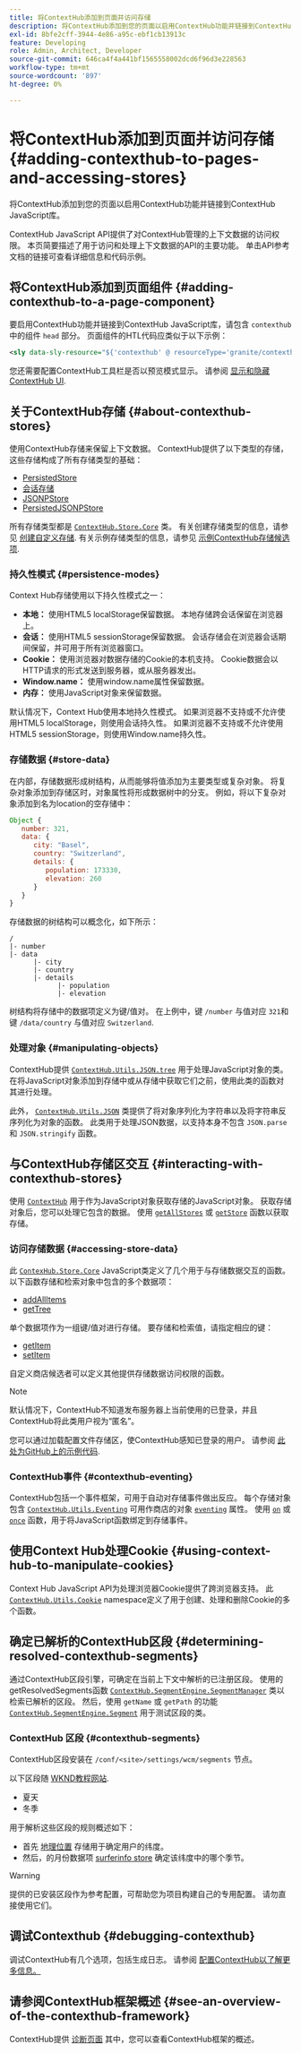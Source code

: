 ```yaml
---
title: 将ContextHub添加到页面并访问存储
description: 将ContextHub添加到您的页面以启用ContextHub功能并链接到ContextHub JavaScript库
exl-id: 8bfe2cff-3944-4e86-a95c-ebf1cb13913c
feature: Developing
role: Admin, Architect, Developer
source-git-commit: 646ca4f4a441bf1565558002dcd6f96d3e228563
workflow-type: tm+mt
source-wordcount: '897'
ht-degree: 0%

---
```


# 将ContextHub添加到页面并访问存储 {#adding-contexthub-to-pages-and-accessing-stores}

将ContextHub添加到您的页面以启用ContextHub功能并链接到ContextHub JavaScript库。

ContextHub JavaScript API提供了对ContextHub管理的上下文数据的访问权限。 本页简要描述了用于访问和处理上下文数据的API的主要功能。 单击API参考文档的链接可查看详细信息和代码示例。

## 将ContextHub添加到页面组件 {#adding-contexthub-to-a-page-component}

要启用ContextHub功能并链接到ContextHub JavaScript库，请包含 `contexthub` 中的组件 `head` 部分。 页面组件的HTL代码应类似于以下示例：

```xml
<sly data-sly-resource="${'contexthub' @ resourceType='granite/contexthub/components/contexthub'}"/>
```

您还需要配置ContextHub工具栏是否以预览模式显示。 请参阅 [显示和隐藏ContextHub UI](configuring-contexthub.md#showing-and-hiding-the-contexthub-ui).

## 关于ContextHub存储 {#about-contexthub-stores}

使用ContextHub存储来保留上下文数据。 ContextHub提供了以下类型的存储，这些存储构成了所有存储类型的基础：

* [PersistedStore](contexthub-api.md#contexthub-store-persistedstore)
* [会话存储](contexthub-api.md#contexthub-store-sessionstore)
* [JSONPStore](contexthub-api.md#contexthub-store-persistedjsonpstore)
* [PersistedJSONPStore](contexthub-api.md#contexthub-store-persistedstore)

所有存储类型都是 [`ContextHub.Store.Core`](contexthub-api.md#contexthub-store-core) 类。 有关创建存储类型的信息，请参见 [创建自定义存储](extending-contexthub.md#creating-custom-store-candidates). 有关示例存储类型的信息，请参见 [示例ContextHub存储候选项](sample-stores.md).

### 持久性模式 {#persistence-modes}

Context Hub存储使用以下持久性模式之一：

* **本地：** 使用HTML5 localStorage保留数据。 本地存储跨会话保留在浏览器上。
* **会话：** 使用HTML5 sessionStorage保留数据。 会话存储会在浏览器会话期间保留，并可用于所有浏览器窗口。
* **Cookie：** 使用浏览器对数据存储的Cookie的本机支持。 Cookie数据会以HTTP请求的形式发送到服务器，或从服务器发出。
* **Window.name：** 使用window.name属性保留数据。
* **内存：** 使用JavaScript对象来保留数据。

默认情况下，Context Hub使用本地持久性模式。 如果浏览器不支持或不允许使用HTML5 localStorage，则使用会话持久性。 如果浏览器不支持或不允许使用HTML5 sessionStorage，则使用Window.name持久性。

### 存储数据 {#store-data}

在内部，存储数据形成树结构，从而能够将值添加为主要类型或复杂对象。 将复杂对象添加到存储区时，对象属性将形成数据树中的分支。 例如，将以下复杂对象添加到名为location的空存储中：

```javascript
Object {
   number: 321,
   data: {
      city: "Basel",
      country: "Switzerland",
      details: {
         population: 173330,
         elevation: 260
      }
   }
}
```

存储数据的树结构可以概念化，如下所示：

```text
/
|- number
|- data
      |- city
      |- country
      |- details
            |- population
            |- elevation
```

树结构将存储中的数据项定义为键/值对。 在上例中，键 `/number` 与值对应 `321`和键 `/data/country` 与值对应 `Switzerland`.

### 处理对象 {#manipulating-objects}

ContextHub提供 [`ContextHub.Utils.JSON.tree`](contexthub-api.md#contexthub-utils-json-tree) 用于处理JavaScript对象的类。 在将JavaScript对象添加到存储中或从存储中获取它们之前，使用此类的函数对其进行处理。

此外， [`ContextHub.Utils.JSON`](contexthub-api.md#contexthub-utils-json) 类提供了将对象序列化为字符串以及将字符串反序列化为对象的函数。 此类用于处理JSON数据，以支持本身不包含 `JSON.parse` 和 `JSON.stringify` 函数。

## 与ContextHub存储区交互 {#interacting-with-contexthub-stores}

使用 [`ContextHub`](contexthub-api.md#ui-event-constants) 用于作为JavaScript对象获取存储的JavaScript对象。 获取存储对象后，您可以处理它包含的数据。 使用 [`getAllStores`](contexthub-api.md#getallstores) 或 [`getStore`](contexthub-api.md#getstore-name) 函数以获取存储。

### 访问存储数据 {#accessing-store-data}

此 [`ContexHub.Store.Core`](contexthub-api.md#contexthub-store-core) JavaScript类定义了几个用于与存储数据交互的函数。 以下函数存储和检索对象中包含的多个数据项：

* [addAllItems](contexthub-api.md#addallitems-tree-options)
* [getTree](contexthub-api.md#gettree-includeinternals)

单个数据项作为一组键/值对进行存储。 要存储和检索值，请指定相应的键：

* [getItem](contexthub-api.md#getitem-key)
* [setItem](contexthub-api.md#setitem-key-value-options)

自定义商店候选者可以定义其他提供存储数据访问权限的函数。

>[!NOTE]
>
>默认情况下，ContextHub不知道发布服务器上当前使用的已登录，并且ContextHub将此类用户视为“匿名”。
>
>您可以通过加载配置文件存储区，使ContextHub感知已登录的用户。 请参阅 [此处为GitHub上的示例代码](https://github.com/Adobe-Marketing-Cloud/aem-sample-we-retail/blob/master/ui.apps/src/main/content/jcr_root/apps/weretail/components/structure/header/clientlib/js/utilities.js).

### ContextHub事件 {#contexthub-eventing}

ContextHub包括一个事件框架，可用于自动对存储事件做出反应。 每个存储对象包含 [`ContextHub.Utils.Eventing`](contexthub-api.md#contexthub-utils-eventing) 可用作商店的对象 [`eventing`](contexthub-api.md#eventing) 属性。 使用 [`on`](contexthub-api.md#on-name-handler-selector-triggerforpastevents) 或 [`once`](contexthub-api.md#once-name-handler-selector-triggerforpastevents) 函数，用于将JavaScript函数绑定到存储事件。

## 使用Context Hub处理Cookie {#using-context-hub-to-manipulate-cookies}

Context Hub JavaScript API为处理浏览器Cookie提供了跨浏览器支持。 此 [`ContextHub.Utils.Cookie`](contexthub-api.md#contexthub-utils-cookie) namespace定义了用于创建、处理和删除Cookie的多个函数。

## 确定已解析的ContextHub区段 {#determining-resolved-contexthub-segments}

通过ContextHub区段引擎，可确定在当前上下文中解析的已注册区段。 使用的getResolvedSegments函数 [`ContextHub.SegmentEngine.SegmentManager`](contexthub-api.md#contexthub-segmentengine-segmentmanager) 类以检索已解析的区段。 然后，使用 `getName` 或 `getPath` 的功能 [`ContextHub.SegmentEngine.Segment`](contexthub-api.md#contexthub-segmentengine-segment) 用于测试区段的类。

### ContextHub 区段 {#contexthub-segments}

ContextHub区段安装在 `/conf/<site>/settings/wcm/segments` 节点。

以下区段随 [WKND教程网站](/help/implementing/developing/introduction/develop-wknd-tutorial.md).

* 夏天
* 冬季

用于解析这些区段的规则概述如下：

* 首先 [地理位置](sample-stores.md#contexthub-geolocation-sample-store-candidate) 存储用于确定用户的纬度。
* 然后，的月份数据项 [surferinfo store](sample-stores.md#contexthub-surferinfo-sample-store-candidate) 确定该纬度中的哪个季节。

>[!WARNING]
>
>提供的已安装区段作为参考配置，可帮助您为项目构建自己的专用配置。 请勿直接使用它们。

## 调试Contexthub {#debugging-contexthub}

调试ContextHub有几个选项，包括生成日志。 请参阅 [配置ContextHub以了解更多信息。](configuring-contexthub.md#logging-debug-messages-for-contexthub)

## 请参阅ContextHub框架概述 {#see-an-overview-of-the-contexthub-framework}

ContextHub提供 [诊断页面](contexthub-diagnostics.md) 其中，您可以查看ContextHub框架的概述。
